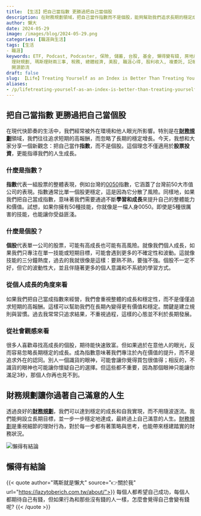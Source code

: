 ```yaml
---
title: 【生活】把自己當指數 更勝過把自己當個股
description: 在財務規劃領域，把自己當作指數而不是個股，能夠幫助我們追求長期的穩定成長。指數代表整體表現，分散風險，而個股則有高風險和波動性。從個人成長和社會觀感來看，把自己當作指數能夠重視整體能力和內在價值的提升。透過良好的財務規劃，我們能夠實現穩定成長和自我實現，過上滿意的人生。
author: 懶大
date: 2024-05-29
image: /images/blog/2024-05-29.png
categories: [職涯與生活]
tags: [生活
- 職涯]
keywords: ETF, Podcast, Podcaster, 保險, 儲蓄, 台股, 基金, 懶得變有錢, 房地產, 投資, 投資理財, 支出, 收入, 理財,
  理財規劃, 瑪斯理財兩三事, 稅務, 總體經濟, 美股, 職涯心得, 股利收入, 複委託, 記帳, 讀書心得, 財務規劃, 財商, 貸款, 資產配置, 退休規劃,
  開源節流
draft: false
slug: 【Life】Treating Yourself as an Index is Better Than Treating Yourself as a Stock
aliases:
- /p/lifetreating-yourself-as-an-index-is-better-than-treating-yourself-as-a-stock/
---
```


## 把自己當指數 更勝過把自己當個股

在現代快節奏的生活中，我們經常被外在環境和他人眼光所影響。特別是在[**財務規劃**](/categories/%E8%A6%8F%E5%8A%83%E4%B8%8D%E7%90%86%E8%B2%A1/)領域，我們往往追求短期的高報酬，而忽略了長期的穩定增長。今天，我想和大家分享一個新觀念：把自己當作**指數**，而不是個股。這個理念不僅適用於**股票投資**，更能指導我們的人生成長。

### 什麼是指數？

**指數**代表一組股票的整體表現，例如台灣的[0050](/p/investing-affordable-vs-luxury-etf-comparison/)指數，它涵蓋了台灣前50大市值公司的表現。指數通常比單一個股更穩定，這是因為它分散了風險。同樣地，如果我們把自己當成指數，意味著我們需要通過不斷**學習和成長**來提升自己的整體能力和價值。試想，如果你擁有50種技能，你就像是一檔人身0050。即使是5種很厲害的技能，也能讓你受益匪淺。

### 什麼是個股？

**個股**代表單一公司的股票，可能有高成長也可能有高風險。就像我們個人成長，如果我們只專注在單一技能或短期目標，可能會遇到更多的不確定性和波動。這就像技能的三分鐘熱度，過去的我就很像是這樣：要熟不熟，要強不強。個股不一定不好，但它的波動性大，並且伴隨著更多的個人意識和不系統的學習方式。

### 從個人成長的角度來看

如果我們把自己當成指數來經營，我們會重視整體的成長和穩定性，而不是僅僅追求短期的高報酬。這樣可以幫助我們在長期內變得更有價值和穩定。關鍵是建立規則與習慣。過去我常常只追求結果，不重視過程，這樣的心態並不利於長期發展。

### 從社會觀感來看

很多人喜歡尋找高成長的個股，期待能快速致富。但如果過於在意他人的眼光，反而容易忽略長期穩定的成長。成為指數意味著我們專注於內在價值的提升，而不是追求外在的認同。別人一個識貨的眼神，可能會讓你覺得買包很值得；相反的，不識貨的眼神也可能讓你懷疑自己的選擇。但這些都不重要，因為那個眼神只能讓你滿足3秒，那個人你再也見不到。

## 財務規劃讓你過著自己滿意的人生

透過良好的[**財務規劃**](/categories/%E8%A6%8F%E5%8A%83%E4%B8%8D%E7%90%86%E8%B2%A1/)，我們可以達到穩定的成長和自我實現，而不用隨波逐流。我們能夠設立長期目標，並一步一步穩定地達成，最終過上自己滿意的人生。[財務規劃](/categories/%E8%A6%8F%E5%8A%83%E4%B8%8D%E7%90%86%E8%B2%A1/)是重視細節的理財行為，對於每一步都有著策略與思考，也能帶來穩建踏實的財務狀況。

![懶得有結論](/images/blog/lazytobeconclude.svg)
## 懶得有結論

{{< quote author="瑪斯就是懶大" source="👉關於我" url="https://lazytoberich.com.tw/about/">}}
每個人都希望自己成功，每個人都期待自己有錢，但如果行為和那些沒有錢的人一樣，怎麼會覺得自己會變有錢呢?
{{< /quote >}}
